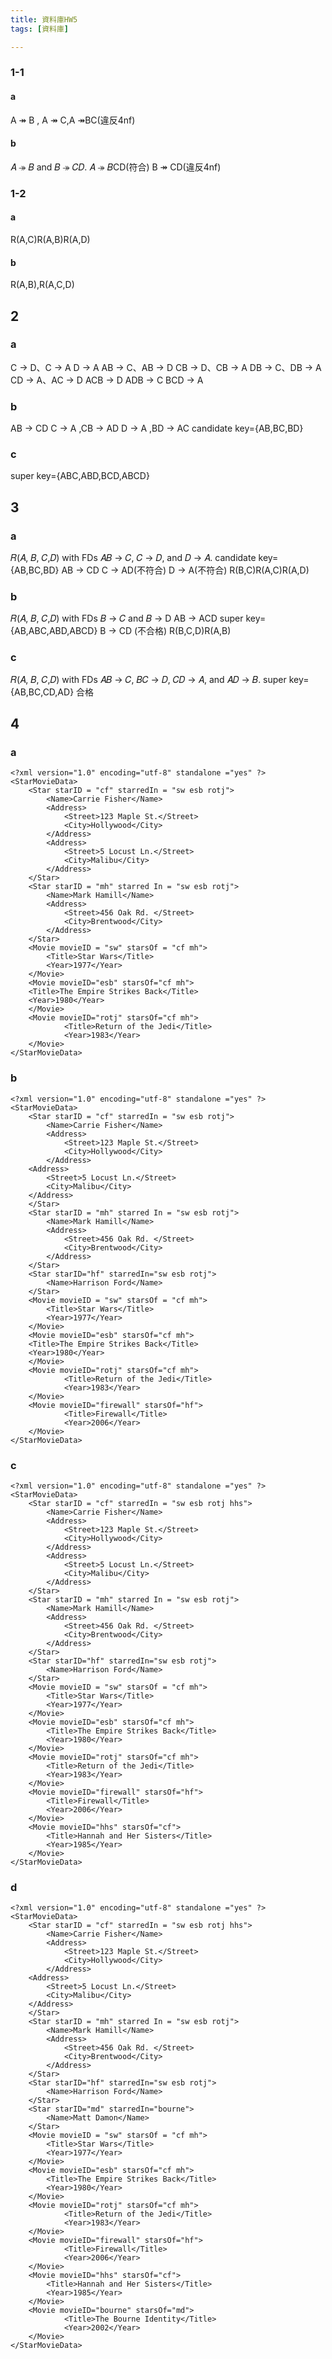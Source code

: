 ```yaml
---
title: 資料庫HW5
tags: [資料庫]

---
```




### 1-1
#### a
A ↠ B , A ↠ C,A ↠BC(違反4nf)
#### b
𝐴 ↠ 𝐵 and 𝐵 ↠ 𝐶𝐷.
𝐴 ↠ 𝐵CD(符合)
B ↠ CD(違反4nf)

### 1-2
#### a
R(A,C)R(A,B)R(A,D)
#### b
R(A,B),R(A,C,D)
## 2
### a
C → D、C → A
D → A
AB → C、AB → D
CB → D、CB → A
DB → C、DB → A
CD → A、AC → D
ACB → D
ADB → C
BCD → A
### b
AB → CD
C → A	,CB → AD
D → A ,BD → AC
candidate key={AB,BC,BD} 
### c
super key={ABC,ABD,BCD,ABCD}
## 3
### a
𝑅(𝐴, 𝐵, 𝐶,𝐷) with FDs 𝐴𝐵 → 𝐶, 𝐶 → 𝐷, and 𝐷 → 𝐴.
candidate key={AB,BC,BD} 
AB → CD
C → AD(不符合)
D → A(不符合)
R(B,C)R(A,C)R(A,D)
### b
𝑅(𝐴, 𝐵, 𝐶,𝐷) with FDs 𝐵 → 𝐶 and 𝐵 → D
AB → ACD
super key={AB,ABC,ABD,ABCD}
B → CD (不合格)
R(B,C,D)R(A,B)
### c
𝑅(𝐴, 𝐵, 𝐶,𝐷) with FDs 𝐴𝐵 → 𝐶, 𝐵𝐶 → 𝐷, 𝐶𝐷 → 𝐴, and 𝐴𝐷 → 𝐵.
super key={AB,BC,CD,AD}
合格

## 4
### a
```htmlmixed=
<?xml version="1.0" encoding="utf-8" standalone ="yes" ?>
<StarMovieData>
	<Star starID = "cf" starredIn = "sw esb rotj">	
		<Name>Carrie Fisher</Name>
		<Address>
			<Street>123 Maple St.</Street>
			<City>Hollywood</City>
		</Address>
		<Address>
			<Street>5 Locust Ln.</Street>
			<City>Malibu</City>
		</Address>
	</Star>
	<Star starID = "mh" starred In = "sw esb rotj">
		<Name>Mark Hamill</Name>
		<Address>
			<Street>456 Oak Rd. </Street>
			<City>Brentwood</City>
		</Address>
	</Star>
	<Movie movieID = "sw" starsOf = "cf mh">
		<Title>Star Wars</Title>
		<Year>1977</Year>
	</Movie>
	<Movie movieID="esb" starsOf="cf mh">
    <Title>The Empire Strikes Back</Title>
    <Year>1980</Year>
	</Movie>
	<Movie movieID="rotj" starsOf="cf mh">
			<Title>Return of the Jedi</Title>
			<Year>1983</Year>
	</Movie>
</StarMovieData>
```
### b
```htmlmixed=
<?xml version="1.0" encoding="utf-8" standalone ="yes" ?>
<StarMovieData>
	<Star starID = "cf" starredIn = "sw esb rotj">	
		<Name>Carrie Fisher</Name>
		<Address>
			<Street>123 Maple St.</Street>
			<City>Hollywood</City>
		</Address>
	<Address>
		<Street>5 Locust Ln.</Street>
		<City>Malibu</City>
	</Address>
	</Star>
	<Star starID = "mh" starred In = "sw esb rotj">
		<Name>Mark Hamill</Name>
		<Address>
			<Street>456 Oak Rd. </Street>
			<City>Brentwood</City>
		</Address>
	</Star>
	<Star starID="hf" starredIn="sw esb rotj">
		<Name>Harrison Ford</Name>
	</Star>	
	<Movie movieID = "sw" starsOf = "cf mh">
		<Title>Star Wars</Title>
		<Year>1977</Year>
	</Movie>
	<Movie movieID="esb" starsOf="cf mh">
    <Title>The Empire Strikes Back</Title>
    <Year>1980</Year>
	</Movie>
	<Movie movieID="rotj" starsOf="cf mh">
			<Title>Return of the Jedi</Title>
			<Year>1983</Year>
	</Movie>
	<Movie movieID="firewall" starsOf="hf">
			<Title>Firewall</Title>
			<Year>2006</Year>
	</Movie>
</StarMovieData>
```
### c
```htmlmixed=
<?xml version="1.0" encoding="utf-8" standalone ="yes" ?>
<StarMovieData>
	<Star starID = "cf" starredIn = "sw esb rotj hhs">	
		<Name>Carrie Fisher</Name>
		<Address>
			<Street>123 Maple St.</Street>
			<City>Hollywood</City>
		</Address>
		<Address>
			<Street>5 Locust Ln.</Street>
			<City>Malibu</City>
		</Address>
	</Star>
	<Star starID = "mh" starred In = "sw esb rotj">
		<Name>Mark Hamill</Name>
		<Address>
			<Street>456 Oak Rd. </Street>
			<City>Brentwood</City>
		</Address>
	</Star>
	<Star starID="hf" starredIn="sw esb rotj">
		<Name>Harrison Ford</Name>
	</Star>	
	<Movie movieID = "sw" starsOf = "cf mh">
		<Title>Star Wars</Title>
		<Year>1977</Year>
	</Movie>
	<Movie movieID="esb" starsOf="cf mh">
		<Title>The Empire Strikes Back</Title>
		<Year>1980</Year>
	</Movie>
	<Movie movieID="rotj" starsOf="cf mh">
		<Title>Return of the Jedi</Title>
		<Year>1983</Year>
	</Movie>
	<Movie movieID="firewall" starsOf="hf">
		<Title>Firewall</Title>
		<Year>2006</Year>
	</Movie>
	<Movie movieID="hhs" starsOf="cf">
		<Title>Hannah and Her Sisters</Title>
		<Year>1985</Year>
	</Movie>
</StarMovieData>
```

### d

```htmlmixed=
<?xml version="1.0" encoding="utf-8" standalone ="yes" ?>
<StarMovieData>
	<Star starID = "cf" starredIn = "sw esb rotj hhs">	
		<Name>Carrie Fisher</Name>
		<Address>
			<Street>123 Maple St.</Street>
			<City>Hollywood</City>
		</Address>
	<Address>
		<Street>5 Locust Ln.</Street>
		<City>Malibu</City>
	</Address>
	</Star>
	<Star starID = "mh" starred In = "sw esb rotj">
		<Name>Mark Hamill</Name>
		<Address>
			<Street>456 Oak Rd. </Street>
			<City>Brentwood</City>
		</Address>
	</Star>
	<Star starID="hf" starredIn="sw esb rotj">
		<Name>Harrison Ford</Name>
	</Star>	
	<Star starID="md" starredIn="bourne">
		<Name>Matt Damon</Name>
	</Star>	
	<Movie movieID = "sw" starsOf = "cf mh">
		<Title>Star Wars</Title>
		<Year>1977</Year>
	</Movie>
	<Movie movieID="esb" starsOf="cf mh">
		<Title>The Empire Strikes Back</Title>
		<Year>1980</Year>
	</Movie>
	<Movie movieID="rotj" starsOf="cf mh">
			<Title>Return of the Jedi</Title>
			<Year>1983</Year>
	</Movie>
	<Movie movieID="firewall" starsOf="hf">
			<Title>Firewall</Title>
			<Year>2006</Year>
	</Movie>
	<Movie movieID="hhs" starsOf="cf">
		<Title>Hannah and Her Sisters</Title>
		<Year>1985</Year>
	</Movie>
	<Movie movieID="bourne" starsOf="md">
			<Title>The Bourne Identity</Title>
			<Year>2002</Year>
	</Movie>
</StarMovieData>
```